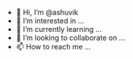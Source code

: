 - 👋 Hi, I’m @ashuvik
- 👀 I’m interested in ...
- 🌱 I’m currently learning ...
- 💞️ I’m looking to collaborate on ...
- 📫 How to reach me ...

<!---
ashuvik/ashuvik is a ✨ special ✨ repository because its `README.md` (this file) appears on your GitHub profile.
You can click the Preview link to take a look at your changes.
--->
